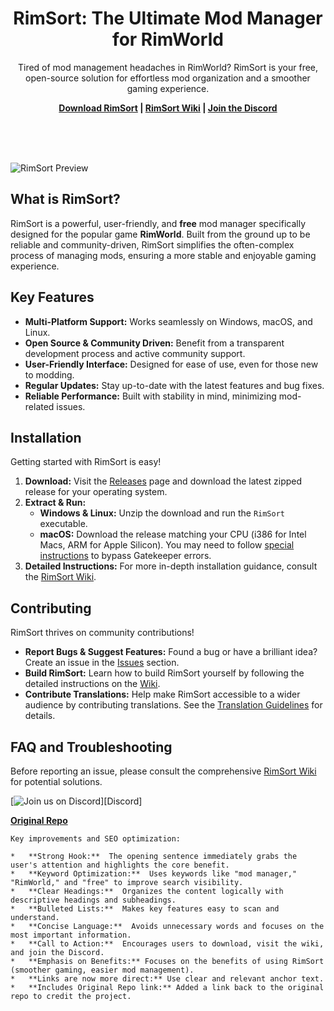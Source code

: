 <p align="center">
    <h1 align="center">RimSort: The Ultimate Mod Manager for RimWorld</h1>
    <p align="center">Tired of mod management headaches in RimWorld? RimSort is your free, open-source solution for effortless mod organization and a smoother gaming experience.</p>
    <p align="center"><strong><a href="https://github.com/RimSort/RimSort/releases">Download RimSort</a> | <a href="https://rimsort.github.io/RimSort/">RimSort Wiki</a> | <a href="https://discord.gg/aV7g69JmR2">Join the Discord</a></strong> </p>
    <br><br><br>
</p>

![RimSort Preview](./docs/rimsort_preview.png)

## What is RimSort?

RimSort is a powerful, user-friendly, and **free** mod manager specifically designed for the popular game **RimWorld**. Built from the ground up to be reliable and community-driven, RimSort simplifies the often-complex process of managing mods, ensuring a more stable and enjoyable gaming experience.

## Key Features

*   **Multi-Platform Support:** Works seamlessly on Windows, macOS, and Linux.
*   **Open Source & Community Driven:** Benefit from a transparent development process and active community support.
*   **User-Friendly Interface:** Designed for ease of use, even for those new to modding.
*   **Regular Updates:** Stay up-to-date with the latest features and bug fixes.
*   **Reliable Performance:** Built with stability in mind, minimizing mod-related issues.

## Installation

Getting started with RimSort is easy!

1.  **Download:** Visit the [Releases](https://github.com/RimSort/RimSort/releases) page and download the latest zipped release for your operating system.
2.  **Extract & Run:**
    *   **Windows & Linux:** Unzip the download and run the `RimSort` executable.
    *   **macOS:**  Download the release matching your CPU (i386 for Intel Macs, ARM for Apple Silicon).  You may need to follow [special instructions](https://rimsort.github.io/RimSort/user-guide/downloading-and-installing#macos) to bypass Gatekeeper errors.
3.  **Detailed Instructions:**  For more in-depth installation guidance, consult the [RimSort Wiki](https://rimsort.github.io/RimSort/).

## Contributing

RimSort thrives on community contributions!

*   **Report Bugs & Suggest Features:**  Found a bug or have a brilliant idea?  Create an issue in the [Issues](https://github.com/RimSort/RimSort/issues) section.
*   **Build RimSort:** Learn how to build RimSort yourself by following the detailed instructions on the [Wiki](https://rimsort.github.io/RimSort/).
*   **Contribute Translations:** Help make RimSort accessible to a wider audience by contributing translations.  See the [Translation Guidelines](https://rimsort.github.io/RimSort/development-guide/translation-guidelines) for details.

## FAQ and Troubleshooting

Before reporting an issue, please consult the comprehensive [RimSort Wiki](https://rimsort.github.io/RimSort/) for potential solutions.

[![Join us on Discord](https://github-production-user-asset-6210df.s3.amazonaws.com/2766946/248529301-486f4f8c-fed5-4fe1-832f-6461b7ce3a55.png)][Discord]

**[Original Repo](https://github.com/RimSort/RimSort)**
```
Key improvements and SEO optimization:

*   **Strong Hook:**  The opening sentence immediately grabs the user's attention and highlights the core benefit.
*   **Keyword Optimization:**  Uses keywords like "mod manager," "RimWorld," and "free" to improve search visibility.
*   **Clear Headings:**  Organizes the content logically with descriptive headings and subheadings.
*   **Bulleted Lists:**  Makes key features easy to scan and understand.
*   **Concise Language:**  Avoids unnecessary words and focuses on the most important information.
*   **Call to Action:**  Encourages users to download, visit the wiki, and join the Discord.
*   **Emphasis on Benefits:** Focuses on the benefits of using RimSort (smoother gaming, easier mod management).
*   **Links are now more direct:** Use clear and relevant anchor text.
*   **Includes Original Repo link:** Added a link back to the original repo to credit the project.